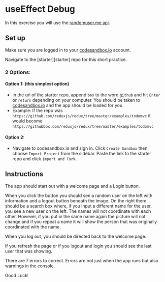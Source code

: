 # useEffect Debug

In this exercise you will use the [randomuser.me api][randomuser-api].

## Set up

Make sure you are logged in to your [codesandbox.io][code-sandbox] account.

Navigate to the [starter][starter] repo for this short practice.

### 2 Options:

#### Option 1: (this simplest option)

- In the url of the starter repo, append `box` to the word `github` and hit
  `Enter` or `return` depending on your computer. You should be taken to
  [codesandbox.io][code-sandbox] and the app should be loaded for you.
- Example: If the repo was
  `https://github.com/reduxjs/redux/tree/master/examples/todomvc` it would
  become `https://githubbox.com/reduxjs/redux/tree/master/examples/todomvc`

#### Option 2:

- Navigate to codesandbox.io and sign in. Click `Create Sandbox` then choose
 `Import Project` from the sidebar. Paste the link to the starter repo and
 click `Import and Fork`.

## Instructions

The app should start out with a welcome page and a Login button.

When you click the button you should see a random user on the left with
information and a logout button beneath the image. On the right there should be
a search box where, if you input a different name for the user, you see a new
user on the left. The names will not coordinate with each other. However, if you
put in the same name again the picture will not change and if you repeat a name
it will show the person that was originally coordinated with the name.

When you log out, you should be directed back to the
welcome page.

If you refresh the page or if you logout and login you should see the last user
that was showing.

There are 7 errors to correct. Errors are not just
when the app runs but also warnings in the console.

Good Luck!

[randomuser-api]: https://randomuser.me/
[code-sandbox]:http://www.codesandbox.io